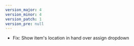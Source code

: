 ```yaml
---
version_major: 4
version_minor: 4
version_patch: 1
version_pre: null
---
```


- Fix: Show item's location in hand over assign dropdown

